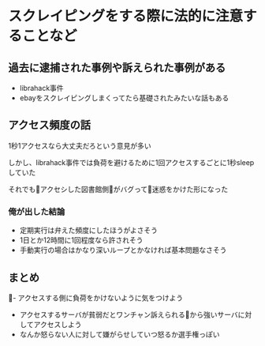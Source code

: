 # スクレイピングをする際に法的に注意することなど

## 過去に逮捕された事例や訴えられた事例がある

- librahack事件
- ebayをスクレイピングしまくってたら基礎されたみたいな話もある

## アクセス頻度の話

1秒1アクセスなら大丈夫だろという意見が多い

しかし、librahack事件では負荷を避けるために1回アクセスするごとに1秒sleepしていた

それでもアクセシした図書館側がバグって迷惑をかけた形になった

### 俺が出した結論

- 定期実行は弁えた頻度にしたほうがよさそう
- 1日とか12時間に1回程度なら許されそう
- 手動実行の場合はかなり深いループとかなければ基本問題なさそう

## まとめ

- アクセスする側に負荷をかけないように気をつけよう
- アクセスするサーバが貧弱だとワンチャン訴えられるから強いサーバに対してアクセスしよう
- なんか怒らない人に対して嫌がらせしていつ怒るか選手権っぽい